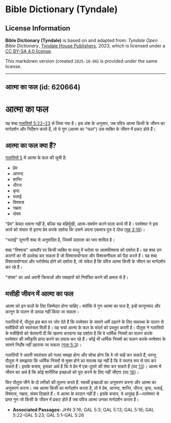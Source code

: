 # Bible Dictionary (Tyndale)

## License Information

**Bible Dictionary (Tyndale)** is based on and adapted from: _Tyndale Open Bible Dictionary_, [Tyndale House Publishers](https://tyndaleopenresources.com/), 2023, which is licensed under a [CC BY-SA 4.0 license](https://creativecommons.org/licenses/by-sa/4.0/legalcode.en).

This markdown version (created `2025-10-06`) is provided under the same license.



--------------------------------

## आत्मा का फल (id: 620664)

आत्मा का फल
===========

यह शब्द [गलातियों 5:22–23](https://ref.ly/Gal5:22-Gal5:23) से लिया गया है। इस अंश के अनुसार, जब पवित्र आत्मा किसी के जीवन का मार्गदर्शन और निर्देशन करते हैं, तो ये गुण (आत्मा का "फल") उस व्यक्ति के जीवन में प्रकट होते हैं।

आत्मा का फल क्या हैं?
---------------------

[गलातियों 5](https://ref.ly/Gal5:1-Gal5:26) में आत्मा के फल की सूची है:

* प्रेम
* आनन्द
* शान्ति
* धीरज
* कृपा
* भलाई
* विश्वास
* नम्रता
* संयम

"प्रेम" केवल भावना नहीं है, बल्कि यह बहिर्मुखी, आत्म\-समर्पण करने वाला कार्य भी है। परमेश्वर ने इस कार्य को संसार से इतना प्रेम करके दर्शाया कि उसने अपना एकमात्र पुत्र दे *दिया* ([यूह 3:16](https://ref.ly/John3:16))।

"भलाई" यूनानी शब्द से अनुवादित है, जिसमें उदारता का भाव शामिल है।

शब्द "विश्वास" आमतौर पर किसी व्यक्ति या वस्तु में भरोसा या आत्मविश्वास को दर्शाता है। यह शब्द उन कारणों का भी उल्लेख कर सकता है जो विश्वासयोग्यता और विश्वसनीयता को पैदा करते हैं। यह शब्द विश्वासयोग्यता और भरोसेमंद होने को दर्शाता है, जो संकेत हैं कि पवित्र आत्मा किसी के जीवन का मार्गदर्शन कर रहे हैं।

"संयम" का अर्थ अपनी क्रियाओं और व्यवहारों को नियंत्रित करने की क्षमता से है।

मसीही जीवन में आत्मा का फल
--------------------------

आत्मा को इन फलों के लिए ज़िम्मेदार होना चाहिए। क्योंकि ये गुण आत्मा का फल है, इन्हें कानूनवाद और कानून के पालन से उत्पन्न नहीं किया जा सकता।

गलातियों में, पौलुस इस बात पर जोर देते हैं कि परमेश्वर के सामने धर्मी ठहरने के लिए व्यवस्था के पालन से मसीहियों को स्वतंत्रता मिली है। यह चर्चा आत्मा के फल के संदर्भ को प्रस्तुत करती है। पौलुस ने गलातियों के मसीहियों को चेतावनी दी कि खतना करवाना यह दर्शाता है कि वे धार्मिक नियमों का पालन करके परमेश्वर की स्वीकृति प्राप्त करने का प्रयास कर रहे हैं। कोई भी धार्मिक नियमों का पालन करके परमेश्वर के सामने निर्दोष नहीं ठहराया जा सकता ([गला 5:3](https://ref.ly/Gal5:3))।

गलातियों ने अपनी स्वतंत्रता को गलत समझा होगा और सोचा होगा कि वे जो चाहें कर सकते हैं, परन्तु पौलुस ने समझाया कि धार्मिक नियमों से मुक्त होने का मतलब यह नहीं है कि वे स्वतंत्र रूप से पाप कर सकते हैं। इसके बजाय, इसका अर्थ है कि वे प्रेम में एक\-दूसरे की सेवा कर सकते हैं (पद [13](https://ref.ly/Gal5:13))। आत्मा में जीवन का अर्थ है कि कोई शारीरिक इच्छाओं को पूरा करने के लिए नहीं जीएगा (पद [16](https://ref.ly/Gal5:16))।

फिर पौलुस जीने के दो तरीकों की तुलना करते हैं: स्वार्थी इच्छाओं का अनुसरण करना और आत्मा का अनुसरण करना। जब आत्मा किसी का मार्गदर्शन करता है, तो वे प्रेम, आनन्द, शान्ति, धीरज, कृपा, भलाई, विश्वास, नम्रता, संयम दिखाते हैं। ये आत्मा के वरदान नहीं हैं। इसके बजाय, ये अनुग्रह हैं—परमेश्वर से प्राप्त गुण जो किसी के जीवन में प्रकट होते हैं जब पवित्र आत्मा उनका मार्गदर्शन करता है।

* **Associated Passages:** JHN 3:16; GAL 5:3; GAL 5:13; GAL 5:16; GAL 5:22–GAL 5:23; GAL 5:1–GAL 5:26

